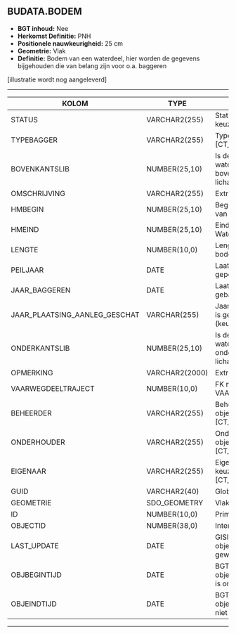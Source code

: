 ﻿## BUDATA.BODEM


* __BGT inhoud:__ Nee
* __Herkomst Definitie:__ PNH
* __Positionele nauwkeurigheid:__ 25 cm
* __Geometrie:__ Vlak
* __Definitie:__ Bodem van een waterdeel, hier worden de gegevens bijgehouden die van belang zijn voor o.a. baggeren

[illustratie wordt nog aangeleverd]

***

|KOLOM                               |TYPE              |DEFINITIE|
|------                              |----              |-----    |
|STATUS                              |VARCHAR2(255)     |Status van de gegevens, keuzelijst [CT_STATUS]|
|TYPEBAGGER                          |VARCHAR2(255)     |Type bagger, keuzelijst [CT_TYPE_BAGGER]|
|BOVENKANTSLIB                       |NUMBER(25,10)     |Is de diepte van de wateroppervlakte tot de bovenkant van het slib lichaam.|
|OMSCHRIJVING                        |VARCHAR2(255)     |Extra toelichting|
|HMBEGIN                             |NUMBER(25,10)     |Begin Hectometrering van Waterdeel|
|HMEIND                              |NUMBER(25,10)     |Eind Hectometrering van Waterdeel|
|LENGTE                              |NUMBER(10,0)      |Lengte van het bodemdeel|
|PEILJAAR                            |DATE              |Laatste jaar waarin gepeild is
|JAAR_BAGGEREN                       |DATE              |Laatste jaar waarin gebaggerd is
|JAAR_PLAATSING_AANLEG_GESCHAT       |VARCHAR(255)      |Jaar plaatsing of aanleg is geschat: ja of nee (keuzelijst [CT_JA_NEE])|
|ONDERKANTSLIB                       |NUMBER(25,10)     |Is de diepte van de wateroppervlakte tot de onderkant van het slib lichaam.|
|OPMERKING                           |VARCHAR2(2000)    |Extra toelichting|
|VAARWEGDEELTRAJECT                  |NUMBER(10,0)      |FK naar VAARWEGDEELTRAJECT |
|BEHEERDER                           |VARCHAR2(255)     |Beheerder van het object, keuzelijst [CT_BEHEERDER]|
|ONDERHOUDER                         |VARCHAR2(255)     |Onderhouder van het object, keuzelijst [CT_ONDERHOUDER]|
|EIGENAAR                            |VARCHAR2(255)     |Eigenaar van het object, keuzelijst [CT_INSTANTIE]|
|GUID                                |VARCHAR2(40)      |Global Unique Identifier|
|GEOMETRIE                           |SDO_GEOMETRY      |Vlak|
|ID                                  |NUMBER(10,0)      |Primary Key|
|OBJECTID                            |NUMBER(38,0)      |Interne ID ArcGIS|
|LAST_UPDATE                         |DATE              |GISIB, Datum waarop het object voor het laatst gewijzigd is in GISIB|
|OBJBEGINTIJD                        |DATE              |BGT, Datum waarop het object bij de bronhouder is ontstaan|
|OBJEINDTIJD                         |DATE              |BGT, Datum waarop het object bij de bronhouder niet meer geldig is|

***


